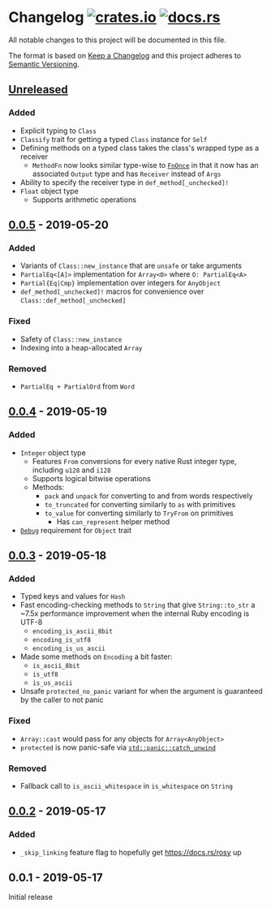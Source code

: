 # Changelog [![crates.io][crate-badge]][crate] [![docs.rs][docs-badge]][docs]
All notable changes to this project will be documented in this file.

The format is based on [Keep a Changelog] and this project adheres to
[Semantic Versioning].

## [Unreleased]
### Added
- Explicit typing to `Class`
- `Classify` trait for getting a typed `Class` instance for `Self`
- Defining methods on a typed class takes the class's wrapped type as a receiver
  - `MethodFn` now looks similar type-wise to [`FnOnce`] in that it now has an
    associated `Output` type and has `Receiver` instead of `Args`
- Ability to specify the receiver type in `def_method[_unchecked]!`
- `Float` object type
  - Supports arithmetic operations

## [0.0.5] - 2019-05-20
### Added
- Variants of `Class::new_instance` that are `unsafe` or take arguments
- `PartialEq<[A]>` implementation for `Array<O>` where `O: PartialEq<A>`
- `Partial{Eq|Cmp}` implementation over integers for `AnyObject`
- `def_method[_unchecked]!` macros for convenience over
  `Class::def_method[_unchecked]`

### Fixed
- Safety of `Class::new_instance`
- Indexing into a heap-allocated `Array`

### Removed
- `PartialEq + PartialOrd` from `Word`

## [0.0.4] - 2019-05-19
### Added
- `Integer` object type
  - Features `From` conversions for every native Rust integer type, including
    `u128` and `i128`
  - Supports logical bitwise operations
  - Methods:
    - `pack` and `unpack` for converting to and from words respectively
    - `to_truncated` for converting similarly to `as` with primitives
    - `to_value` for converting similarly to `TryFrom` on primitives
      - Has `can_represent` helper method
- [`Debug`] requirement for `Object` trait

## [0.0.3] - 2019-05-18
### Added
- Typed keys and values for `Hash`
- Fast encoding-checking methods to `String` that give `String::to_str` a ~7.5x
  performance improvement when the internal Ruby encoding is UTF-8
  - `encoding_is_ascii_8bit`
  - `encoding_is_utf8`
  - `encoding_is_us_ascii`
- Made some methods on `Encoding` a bit faster:
  - `is_ascii_8bit`
  - `is_utf8`
  - `is_us_ascii`
- Unsafe `protected_no_panic` variant for when the argument is guaranteed by the
  caller to not panic

### Fixed
- `Array::cast` would pass for any objects for `Array<AnyObject>`
- `protected` is now panic-safe via [`std::panic::catch_unwind`]

### Removed
- Fallback call to `is_ascii_whitespace` in `is_whitespace` on `String`

## [0.0.2] - 2019-05-17
### Added
- `_skip_linking` feature flag to hopefully get https://docs.rs/rosy up

## 0.0.1 - 2019-05-17
Initial release

[crate]:       https://crates.io/crates/rosy
[crate-badge]: https://img.shields.io/crates/v/rosy.svg
[docs]:        https://docs.rs/rosy
[docs-badge]:  https://docs.rs/rosy/badge.svg

[Keep a Changelog]:    http://keepachangelog.com/en/1.0.0/
[Semantic Versioning]: http://semver.org/spec/v2.0.0.html

[Unreleased]: https://github.com/oceanpkg/rosy/compare/v0.0.5...HEAD
[0.0.5]: https://github.com/oceanpkg/rosy/compare/v0.0.4...v0.0.5
[0.0.4]: https://github.com/oceanpkg/rosy/compare/v0.0.3...v0.0.4
[0.0.3]: https://github.com/oceanpkg/rosy/compare/v0.0.2...v0.0.3
[0.0.2]: https://github.com/oceanpkg/rosy/compare/v0.0.1...v0.0.2

[`Debug`]: https://doc.rust-lang.org/std/fmt/trait.Debug.html
[`FnOnce`]: https://doc.rust-lang.org/std/ops/trait.FnOnce.html
[`std::panic::catch_unwind`]: https://doc.rust-lang.org/std/panic/fn.catch_unwind.html
